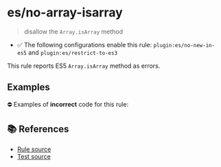 # es/no-array-isarray
> disallow the `Array.isArray` method

- ✅ The following configurations enable this rule: `plugin:es/no-new-in-es5` and `plugin:es/restrict-to-es3`

This rule reports ES5 `Array.isArray` method as errors.

## Examples

⛔ Examples of **incorrect** code for this rule:

<eslint-playground type="bad" code="/*eslint es/no-array-isarray: error */
var array = Array.isArray(obj)
" />

## 📚 References

- [Rule source](https://github.com/mysticatea/eslint-plugin-es/blob/v4.1.0/lib/rules/no-array-isarray.js)
- [Test source](https://github.com/mysticatea/eslint-plugin-es/blob/v4.1.0/tests/lib/rules/no-array-isarray.js)
